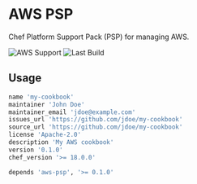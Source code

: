 # AWS PSP

Chef Platform Support Pack (PSP) for managing AWS.

![AWS Support](https://img.shields.io/badge/AWS%20Resources-590-orange)
![Last Build](https://img.shields.io/badge/Last%20build-20221115-grey)

## Usage

```ruby
name 'my-cookbook'
maintainer 'John Doe'
maintainer_email 'jdoe@example.com'
issues_url 'https://github.com/jdoe/my-cookbook'
source_url 'https://github.com/jdoe/my-cookbook'
license 'Apache-2.0'
description 'My AWS cookbook'
version '0.1.0'
chef_version '>= 18.0.0'

depends 'aws-psp', '>= 0.1.0'
```
